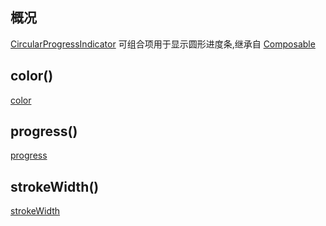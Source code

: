## 概况

[CircularProgressIndicator](/API/UI/Compose/Widget/CircularProgressIndicator/README.md)
可组合项用于显示圆形进度条,继承自 [Composable](/API/UI/Compose/Widget/Composable/README.md)

## color()

[color](color.md ":include")

## progress()

[progress](progress.md ":include")

## strokeWidth()

[strokeWidth](strokeWidth.md ":include")